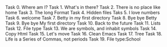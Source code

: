 Task 0. Where am I?
Task 1. What's in there?
Task 2. There is no place like home
Task 3. The long Format
Task 4. Hidden files
Taks 5. I love numbers
Task 6. welcome
Task 7. Betty in my first directory
Task 8. Bye bye Betty
Task 9. Bye bye My first directory
Task 10. Back to the future
Task 11. Lists
Task 12. File type
Task 13. We are symbols, and inhabit symbols
Task 14. Copy Html
Task 15. Let's move
Task 16. Clean Emacs
Task 17. Tree
Task 18. Life is a Series of Commas, not periods
Task 19. File type:School

